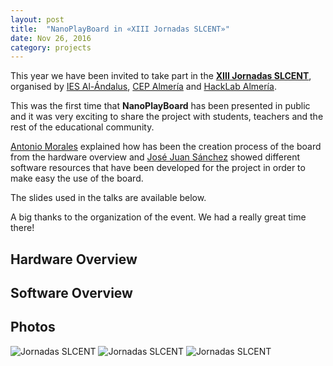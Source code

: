 ```yaml
---
layout: post
title:  "NanoPlayBoard in «XIII Jornadas SLCENT»"
date: Nov 26, 2016
category: projects
---
```


This year we have been invited to take part in the **[XIII Jornadas SLCENT][1]**, organised by [IES Al-Ándalus][2], [CEP Almería][3] and [HackLab Almería][4].

This was the first time that **NanoPlayBoard** has been presented in public and it was very exciting to share the project with students, teachers and the rest of the educational community.

[Antonio Morales][5] explained how has been the creation process of the board from the hardware overview and [José Juan Sánchez][6] showed different software resources that have been developed for the project in order to make easy the use of the board.

The slides used in the talks are available below.

A big thanks to the organization of the event. We had a really great time there!

## Hardware Overview

<script async class="speakerdeck-embed" data-id="4d24ecd418ae487687e6b5492c7b4393" data-ratio="1.33333333333333" src="//speakerdeck.com/assets/embed.js"></script>

## Software Overview

<script async class="speakerdeck-embed" data-id="3e4aa4b50f9b45f9b21ffd586afcc100" data-ratio="1.33333333333333" src="//speakerdeck.com/assets/embed.js"></script>

## Photos

<img class="img-responsive" src="{{ site.baseurl }}/resources/2016-11-26/img-00.jpg" alt="Jornadas SLCENT">

<img class="img-responsive" src="{{ site.baseurl }}/resources/2016-11-26/img-01.jpg" alt="Jornadas SLCENT">

<img class="img-responsive" src="{{ site.baseurl }}/resources/2016-11-26/img-02.jpg" alt="Jornadas SLCENT">


[1]: http://hacklabalmeria.net/actividades/2016/11/17/xiii-jornadas-slcent.html
[2]: https://www.iesalandalus.org
[3]: http://www.juntadeandalucia.es/educacion/portals/web/cep-almeria
[4]: http://hacklabalmeria.net
[5]: https://twitter.com/antonio1010mr
[6]: https://twitter.com/josejuansanchez